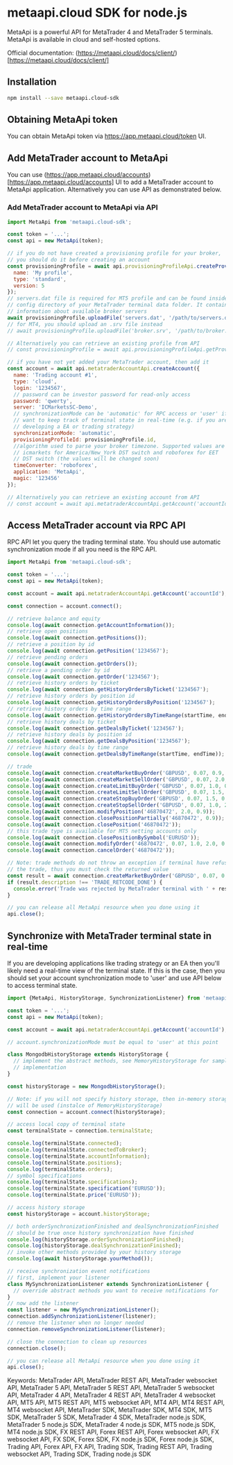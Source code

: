 # metaapi.cloud SDK for node.js

MetaApi is a powerful API for MetaTrader 4 and MetaTrader 5 terminals.
MetaApi is available in cloud and self-hosted options.

Official documentation: (https://metaapi.cloud/docs/client/)[https://metaapi.cloud/docs/client/]

## Installation
```bash
npm install --save metaapi.cloud-sdk
```

## Obtaining MetaApi token
You can obtain MetaApi token via https://app.metaapi.cloud/token UI.

## Add MetaTrader account to MetaApi
You can use (https://app.metaapi.cloud/accounts)[https://app.metaapi.cloud/accounts] UI to add a MetaTrader
account to MetaApi application. Alternatively you can use API as
demonstrated below.

### Add MetaTrader account to MetaApi via API
```javascript
import MetaApi from 'metaapi.cloud-sdk';

const token = '...';
const api = new MetaApi(token);

// if you do not have created a provisioning profile for your broker,
// you should do it before creating an account
const provisioningProfile = await api.provisioningProfileApi.createProvisioningProfile({
  name: 'My profile',
  type: 'standard',
  version: 5
});
// servers.dat file is required for MT5 profile and can be found inside
// config directory of your MetaTrader terminal data folder. It contains
// information about available broker servers
await provisioningProfile.uploadFile('servers.dat', '/path/to/servers.dat');
// for MT4, you should upload an .srv file instead
// await provisioningProfile.uploadFile('broker.srv', '/path/to/broker.srv');

// Alternatively you can retrieve an existing profile from API
// const provisioningProfile = await api.provisioningProfileApi.getProvisioningProfile('profileId');

// if you have not yet added your MetaTrader account, then add it
const account = await api.metatraderAccountApi.createAccount({
  name: 'Trading account #1',
  type: 'cloud',
  login: '1234567',
  // password can be investor password for read-only access
  password: 'qwerty',
  server: 'ICMarketsSC-Demo',
  // synchronizationMode can be 'automatic' for RPC access or 'user' if you
  // want to keep track of terminal state in real-time (e.g. if you are
  // developing a EA or trading strategy)
  synchronizationMode: 'automatic',
  provisioningProfileId: provisioningProfile.id,
  //algorithm used to parse your broker timezone. Supported values are
  // icmarkets for America/New_York DST switch and roboforex for EET
  // DST switch (the values will be changed soon)
  timeConverter: 'roboforex',
  application: 'MetaApi',
  magic: '123456'
});

// Alternatively you can retrieve an existing account from API
// const account = await api.metatraderAccountApi.getAccount('accountId');
```

## Access MetaTrader account via RPC API
RPC API let you query the trading terminal state. You should use
automatic synchronization mode if all you need is the RPC API.

```javascript
import MetaApi from 'metaapi.cloud-sdk';

const token = '...';
const api = new MetaApi(token);

const account = await api.metatraderAccountApi.getAccount('accountId');

const connection = account.connect();

// retrieve balance and equity
console.log(await connection.getAccountInformation());
// retrieve open positions
console.log(await connection.getPositions());
// retrieve a position by id
console.log(await connection.getPosition('1234567');
// retrieve pending orders
console.log(await connection.getOrders());
// retrieve a pending order by id
console.log(await connection.getOrder('1234567');
// retrieve history orders by ticket
console.log(await connection.getHistoryOrdersByTicket('1234567');
// retrieve history orders by position id
console.log(await connection.getHistoryOrdersByPosition('1234567');
// retrieve history orders by time range
console.log(await connection.getHistoryOrdersByTimeRange(startTime, endTime));
// retrieve history deals by ticket
console.log(await connection.getDealsByTicket('1234567');
// retrieve history deals by position id
console.log(await connection.getDealsByPosition('1234567');
// retrieve history deals by time range
console.log(await connection.getDealsByTimeRange(startTime, endTime));

// trade
console.log(await connection.createMarketBuyOrder('GBPUSD', 0.07, 0.9, 2.0, 'comment', 'TE_GBPUSD_7hyINWqAlE'));
console.log(await connection.createMarketSellOrder('GBPUSD', 0.07, 2.0, 0.9, 'comment', 'TE_GBPUSD_7hyINWqAlE'));
console.log(await connection.createLimitBuyOrder('GBPUSD', 0.07, 1.0, 0.9, 2.0, 'comment', 'TE_GBPUSD_7hyINWqAlE'));
console.log(await connection.createLimitSellOrder('GBPUSD', 0.07, 1.5, 2.0, 0.9, 'comment', 'TE_GBPUSD_7hyINWqAlE'));
console.log(await connection.createStopBuyOrder('GBPUSD', 0.07, 1.5, 0.9, 2.0, 'comment', 'TE_GBPUSD_7hyINWqAlE'));
console.log(await connection.createStopSellOrder('GBPUSD', 0.07, 1.0, 2.0, 0.9, 'comment', 'TE_GBPUSD_7hyINWqAlE'));
console.log(await connection.modifyPosition('46870472', 2.0, 0.9));
console.log(await connection.closePositionPartially('46870472', 0.9));
console.log(await connection.closePosition('46870472'));
// this trade type is available for MT5 netting accounts only
console.log(await connection.closePositionBySymbol('EURUSD'));
console.log(await connection.modifyOrder('46870472', 0.07, 1.0, 2.0, 0.9));
console.log(await connection.cancelOrder('46870472'));

// Note: trade methods do not throw an exception if terminal have refused
// the trade, thus you must check the returned value
const result = await connection.createMarketBuyOrder('GBPUSD', 0.07, 0.9, 2.0, 'comment', 'TE_GBPUSD_7hyINWqAlE');
if (result.description !== 'TRADE_RETCODE_DONE') {
  console.error('Trade was rejected by MetaTrader terminal with ' + result.description + ' error');
}

// you can release all MetaApi resource when you done using it
api.close();
```

## Synchronize with MetaTrader terminal state in real-time
If you are developing applications like trading strategy or an EA then
you'll likely need a real-time view of the terminal state. If this is
the case, then you should set your account synchronization mode to
'user' and use API below to access terminal state.

```javascript
import {MetaApi, HistoryStorage, SynchronizationListener} from 'metaapi.cloud-sdk';

const token = '...';
const api = new MetaApi(token);

const account = await api.metatraderAccountApi.getAccount('accountId');

// account.synchronizationMode must be equal to 'user' at this point

class MongodbHistoryStorage extends HistoryStorage {
  // implement the abstract methods, see MemoryHistoryStorage for sample
  // implementation
}

const historyStorage = new MongodbHistoryStorage();

// Note: if you will not specify history storage, then in-memory storage
// will be used (instalce of MemoryHistoryStorage)
const connection = account.connect(historyStorage);

// access local copy of terminal state
const terminalState = connection.terminalState;

console.log(terminalState.connected);
console.log(terminalState.connectedToBroker);
console.log(terminalState.accountInformation);
console.log(terminalState.positions);
console.log(terminalState.orders);
// symbol specifications
console.log(terminalState.specifications);
console.log(terminalState.specification('EURUSD'));
console.log(terminalState.price('EURUSD'));

// access history storage
const historyStorage = account.historyStorage;

// both orderSynchronizationFinished and dealSynchronizationFinished
// should be true once history synchronization have finished
console.log(historyStorage.orderSynchronizationFinished);
console.log(historyStorage.dealSynchronizationFinished);
// invoke other methods provided by your history storage
console.log(await historyStorage.yourMethod());

// receive synchronization event notifications
// first, implement your listener
class MySynchronizationListener extends SynchronizationListener {
  // override abstract methods you want to receive notifications for
}
// now add the listener
const listener = new MySynchronizationListener();
connection.addSynchronizationListener(listener);
// remove the listener when no longer needed
connection.removeSynchronizationListener(listener);

// close the connection to clean up resources
connection.close();

// you can release all MetaApi resource when you done using it
api.close();
```

Keywords: MetaTrader API, MetaTrader REST API, MetaTrader websocket API,
MetaTrader 5 API, MetaTrader 5 REST API, MetaTrader 5 websocket API,
MetaTrader 4 API, MetaTrader 4 REST API, MetaTrader 4 websocket API,
MT5 API, MT5 REST API, MT5 websocket API, MT4 API, MT4 REST API,
MT4 websocket API, MetaTrader SDK, MetaTrader SDK, MT4 SDK, MT5 SDK,
MetaTrader 5 SDK, MetaTrader 4 SDK, MetaTrader node.js SDK, MetaTrader 5
node.js SDK, MetaTrader 4 node.js SDK, MT5 node.js SDK, MT4 node.js SDK,
FX REST API, Forex REST API, Forex websocket API, FX websocket API, FX
SDK, Forex SDK, FX node.js SDK, Forex node.js SDK, Trading API, Forex
API, FX API, Trading SDK, Trading REST API, Trading websocket API,
Trading SDK, Trading node.js SDK
